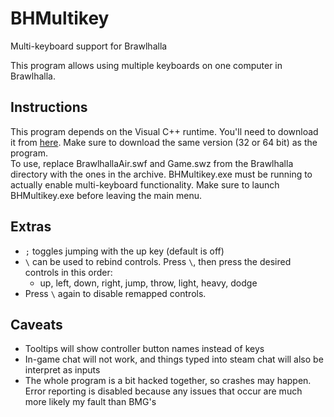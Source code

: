 # BHMultikey
Multi-keyboard support for Brawlhalla

This program allows using multiple keyboards on one computer in Brawlhalla.

## Instructions
This program depends on the Visual C++ runtime. You'll need to download it from [here](https://www.microsoft.com/en-us/download/details.aspx?id=48145). Make sure to download the same version (32 or 64 bit) as the program.  
To use, replace BrawlhallaAir.swf and Game.swz from the Brawlhalla directory with the ones in the archive. BHMultikey.exe must be running to actually enable multi-keyboard functionality. Make sure to launch BHMultikey.exe before leaving the main menu.

## Extras
- `;` toggles jumping with the up key (default is off)
- `\` can be used to rebind controls. Press `\`, then press the desired controls in this order:
  - up, left, down, right, jump, throw, light, heavy, dodge
- Press `\` again to disable remapped controls.
## Caveats
- Tooltips will show controller button names instead of keys
- In-game chat will not work, and things typed into steam chat will also be interpret as inputs
- The whole program is a bit hacked together, so crashes may happen. Error reporting is disabled because any issues that occur are much more likely my fault than BMG's